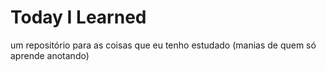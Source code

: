 # Today I Learned
um repositório para as coisas que eu tenho estudado (manias de quem só aprende anotando)
